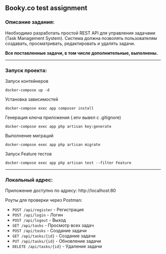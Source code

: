 ## Booky.co test assignment

### Описание задания:

Необходимо разработать простой REST API для управления задачами (Task
Management System). Система должна позволять пользователям создавать,
просматривать, редактировать и удалять задачи. 

**Все поставленные задачи, в том числе дополнительные, выполнены.**

<hr>

### Запуск проекта:

Запуск контейнеров

    docker-compose up -d    


Установка зависимостей

    docker-compose exec app composer install

Генерация ключа приложения (.env вывел с .gitignore)

    docker-compose exec app php artisan key:generate

Выполнение миграций
    
    docker-compose exec app php artisan migrate

Запуск Feature тестов

    docker-compose exec app php artisan test --filter Feature


<hr>

### Локальный адрес:

Приложение доступно по адресу: http://localhost:80

Роуты для проверки через Postman:
 - `POST /api/register` - Регистрация
 - `POST /api/login` - Логин
 - `POST /api/logout` - Выход
 - `GET /api/tasks` - Просмотр всех задач
 - `POST /api/tasks` - Создание задачи
 - `GET /api/tasks/{id}` - Создание задачи
 - `PUT /api/tasks/{id}` - Обновление задачи
 - `DELETE /api/tasks/{id}` - Удаление задачи